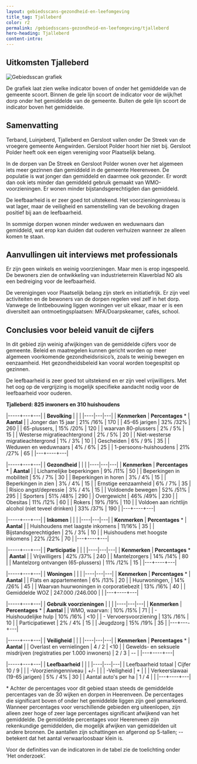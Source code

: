 ```yaml
---
layout: gebiedsscans-gezondheid-en-leefomgeving
title_tag: Tjalleberd
color: r2
permalink: /gebiedsscans-gezondheid-en-leefomgeving/tjalleberd
hero-heading: Tjalleberd
content-intro:
---
```

## Uitkomsten Tjalleberd

![Gebiedsscan grafiek](/uploads/Grafieken_Gebiedsscans_Dorpen-21.png)

De grafiek laat zien welke indicator boven of onder het gemiddelde van de gemeente scoort. Binnen de gele lijn scoort de indicator voor de wijk/het dorp onder het gemiddelde van de gemeente. Buiten de gele lijn scoort de indicator boven het gemiddelde.

## Samenvatting

Terband, Luinjeberd, Tjalleberd en Gersloot vallen onder De Streek van de vroegere gemeente Aengwirden. Gersloot Polder hoort hier niet bij. Gersloot Polder heeft ook een eigen vereniging voor Plaatselijk belang.

In de dorpen van De Streek en Gersloot Polder wonen over het algemeen iets meer gezinnen dan gemiddeld in de gemeente Heerenveen. De populatie is wat jonger dan gemiddeld en daarmee ook gezonder. Er wordt dan ook iets minder dan gemiddeld gebruik gemaakt van WMO-voorzieningen. Er wonen minder bijstandsgerechtigden dan gemiddeld.

De leefbaarheid is er zeer goed tot uitstekend. Het voorzieningenniveau is wat lager, maar de veiligheid en samenstelling van de bevolking dragen positief bij aan de leefbaarheid.

In sommige dorpen wonen minder weduwen en weduwnaars dan gemiddeld, wat erop kan duiden dat ouderen verhuizen wanneer ze alleen komen te staan.

## Aanvullingen uit interviews met professionals
Er zijn geen winkels en weinig voorzieningen. Maar men is erop ingespeeld. De bewoners zien de ontwikkeling van industrieterrein Klaverblad NO als een bedreiging voor de leefbaarheid.

De verenigingen voor Plaatselijk belang zijn sterk en initiatiefrijk. Er zijn veel activiteiten en de bewoners van de dorpen regelen veel zelf in het dorp. Vanwege de lintbebouwing liggen woningen ver uit elkaar, maar er is een diversiteit aan ontmoetingsplaatsen: MFA/Doarpskeamer, cafés, school.

## Conclusies voor beleid vanuit de cijfers
In dit gebied zijn weinig afwijkingen van de gemiddelde cijfers voor de gemeente. Beleid en maatregelen kunnen gericht worden op meer algemeen voorkomende gezondheidsrisico’s, zoals te weinig bewegen en eenzaamheid. Het gezondheidsbeleid kan vooral worden toegespitst  op gezinnen.

De leefbaarheid is zeer goed tot uitstekend en er zijn veel vrijwilligers. Met het oog op de vergrijzing is mogelijk specifieke aandacht nodig voor de leefbaarheid voor ouderen.

**Tjalleberd: 825 inwoners en 310 huishoudens**

|-----+---+---|
|  **Bevolking**  |  |    |
|----|---|---|
| **Kenmerken**  | **Percentages** * | **Aantal** |
| Jonger dan 15 jaar                                  |  21% /16%  | 170 |
| 45-65 jarigen                                       | 32% /32% | 260 |
| 65-plussers,                                        | 15% /20% | 120 |
| waarvan 80-plussers                                 | 2% / 5% | 15 |
| Westerse migratieachtergrond                        | 2% / 5% | 20  |
| Niet-westerse migratieachtergrond                   | 1% / 3% | 10 |
| Gescheiden                                          | 6% / 9% | 35 |
| Weduwen en weduwnaars                               | 4% / 6% | 25 |
| 1-persoons-huishoudens                              | 21% /27% |  65 |
|---+----+---|

|-----+---+---|
| **Gezondheid** |     |     |
|----|---|---|
| **Kenmerken** | **Percentages** * | **Aantal** |
| Lichamelijke beperkingen                            |  9% /11%    |  50   |
| Beperkingen in mobiliteit                           |  5% / 7%   |  30   |
| Beperkingen in horen                                |  3% / 4%   |  15   |
| Beperkingen in zien                                 |  3% / 4%   |   15   |
| Ernstige eenzaamheid                                |  6% / 7%   |  35   |
| Risico angst/depressie                              |  3% / 4%   |  15   |
| Voldoende bewegen                                   |  52% /51%   |  295   |
| Sporters                                            |  51% /48%   |  290   |
| Overgewicht                                         |  46% /49%   |  230   |
| Obesitas                                            |  11% /12%   |  60   |
| Rokers                                              |  19% /19%   |  110   |
| Voldoen aan richtlijn alcohol (niet teveel drinken) |  33% /37%   |  190   |
|---+----+---|

|-----+---+---|
| **Inkomen** |     |     |
|----|---|---|
| **Kenmerken**    | **Percentages** * | **Aantal** |
| Huishoudens met laagste inkomens                    |  11/16%      |   35      |
| Bijstandsgerechtigden                               |  2% / 3%      |   10      |
| Huishoudens met hoogste inkomens                    |  22% /22%      |   70      |
|---+----+---|

|-----+---+---|
| **Participatie** |     |     |
|----|---|---|
| **Kenmerken**  | **Percentages** * | **Aantal** |
| Vrijwilligers                                       |  42% /37%      |   240      |
| Mantelzorgers                                       |  14% /14%     |   80      |
| Mantelzorg ontvangen (65-plussers)                  |  11% /12%     |   15      |
|---+----+---|

|-----+---+---|
| **Woningen** |     |     |
|----|---|---|
| **Kenmerken** | **Percentages** * | **Aantal** |
| Flats en appartementen                              | 6% /13% |  20 |
| Huurwoningen,                                       | 14% /26% |  45 |
| Waarvan huurwoningen in corporatiebezit             | 13% /16% |  40 |
| Gemiddelde WOZ                                      | 247.000 /246.000 |      |
|---+----+---|

|-----+---+---|
| **Gebruik voorzieningen** |     |     |
|----|---|---|
| **Kenmerken** | **Percentages** * | **Aantal** |
| WMO, waarvan:                                       | 10% /15% | 71 |
| - Huishoudelijke hulp                                 | 10% /16% | <10 |
| - Vervoersvoorziening                                 | 13% /16% | 10 |
| Participatiewet                                     | 2% / 4% | 15 |
| Jeugdzorg                                           | 15% /19% | 35 |
|---+----+---|

|-----+---+---|
| **Veiligheid** |     |     |
|----|---|---|
| **Kenmerken** | **Percentages** * | **Aantal** |
| Overlast en vernielingen                                           | 4 / 2 | <10 |
| Gewelds- en seksuele misdrijven (registraties per 1.000 inwoners)  | 2 / 3 | -- |
|---+----+---|

|-----+---+---|
| **Leefbaarheid** |     |     |
|----|---|---|
| Leefbaarheid totaal                                | Cijfer 10 / 9 |                     |
| -Voorzieningenniveau                               | +/- |                     |
| -Veiligheid                                        | + |                     |
| Verkeerslawaai (19-65 jarigen)                     | 5% / 4% |     30                |
| Aantal auto's per ha                               | 1 / 4 |                     |
|---+----+---|

\* Achter de percentages voor dit gebied staan steeds de gemiddelde percentages van de 30 wijken en dorpen in Heerenveen. De percentages die significant boven of onder het gemiddelde liggen zijn geel gemarkeerd. Wanneer percentages voor verschillende gebieden erg uiteenlopen, zijn alleen zeer hoge of zeer lage percentages significant afwijkend van het gemiddelde. De gemiddelde percentages voor Heerenveen zijn rekenkundige gemiddelden, die mogelijk afwijken van gemiddelden uit andere bronnen. De aantallen zijn schattingen en afgerond op 5-tallen; -- betekent dat het aantal verwaarloosbaar klein is.

Voor de definities van de indicatoren in de tabel zie de toelichting onder  ‘Het onderzoek’.
